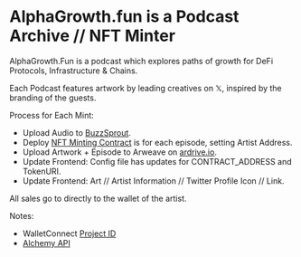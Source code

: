 # AlphaGrowth.fun is a Podcast Archive // NFT Minter

AlphaGrowth.Fun is a podcast which explores paths of growth for DeFi Protocols, Infrastructure & Chains.

Each Podcast features artwork by leading creatives on 𝕏, inspired by the branding of the guests.

Process for Each Mint:

* Upload Audio to [BuzzSprout](https://www.buzzsprout.com/).
* Deploy [NFT Minting Contract](https://github.com/rootdraws/podcast-nft) is for each episode, setting Artist Address.
* Upload Artwork + Episode to Arweave on [ardrive.io](https://app.ardrive.io/).
* Update Frontend: Config file has updates for CONTRACT_ADDRESS and TokenURI.
* Update Frontend: Art // Artist Information // Twitter Profile Icon // Link.

All sales go to directly to the wallet of the artist.

Notes:

* WalletConnect [Project ID](https://cloud.reown.com/)
* [Alchemy API](https://dashboard.alchemy.com/)
